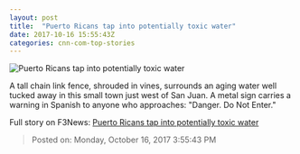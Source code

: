 ```yaml
---
layout: post
title:  "Puerto Ricans tap into potentially toxic water"
date: 2017-10-16 15:55:43Z
categories: cnn-com-top-stories
---
```


![Puerto Ricans tap into potentially toxic water](http://cdn.cnn.com/cnnnext/dam/assets/171013225955-pr-superfund-water-super-tease.jpg)

A tall chain link fence, shrouded in vines, surrounds an aging water well tucked away in this small town just west of San Juan. A metal sign carries a warning in Spanish to anyone who approaches: "Danger. Do Not Enter."


Full story on F3News: [Puerto Ricans tap into potentially toxic water](http://www.f3nws.com/n/EKrXVG)

> Posted on: Monday, October 16, 2017 3:55:43 PM
